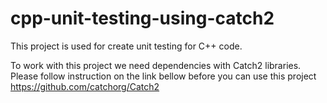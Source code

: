 # cpp-unit-testing-using-catch2

This project is used for create unit testing for C++ code.

To work with this project we need dependencies with Catch2 libraries. Please follow instruction on the link bellow before you can use this project https://github.com/catchorg/Catch2
